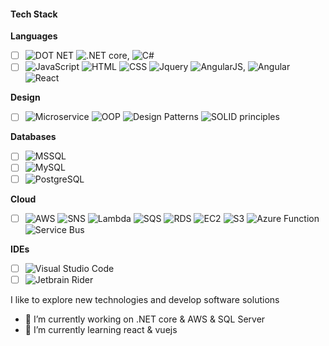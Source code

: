 #### **Tech Stack**

**Languages**

- [ ] ![DOT NET](https://img.shields.io/badge/-dot%20net%20framework-333333?style=flat&logo=.net) ![.NET core](https://img.shields.io/badge/-dot%20net%20core-333333?style=flat&logo=.net), ![C#](https://img.shields.io/badge/-csharp-333333?style=flat&logo=c#)
- [ ] ![JavaScript](https://img.shields.io/badge/-JavaScript-333333?style=flat&logo=javascript) ![HTML](https://img.shields.io/badge/-HTML-333333?style=flat&logo=HTML5)
  ![CSS](https://img.shields.io/badge/-CSS-333333?style=flat&logo=CSS3&logoColor=1572B6) ![Jquery](https://img.shields.io/badge/-Jquery-333333?style=flat&logo=Jquery&logoColor=1572B6) ![AngularJS](https://img.shields.io/badge/-AngularJS-333333?style=flat&logo=AngularJS), ![Angular](https://img.shields.io/badge/-Angular-333333?style=flat&logo=Angular) ![React](https://img.shields.io/badge/-React-333333?style=flat&logo=React)

**Design**
 - [ ] ![Microservice](https://img.shields.io/badge/-Microservice-333333?style=flat&logo=Microservice) ![OOP](https://img.shields.io/badge/-OOP-333333?style=flat&logo=OOP) ![Design Patterns](https://img.shields.io/badge/-Design%20Patterns-333333?style=flat&logo=design-pattern) ![SOLID principles](https://img.shields.io/badge/-SOLID-333333?style=flat&logo=SOLID)

**Databases**

- [ ] ![MSSQL](https://img.shields.io/badge/-MSSQL-333333?style=flat&logo=MSSQL)
- [ ] ![MySQL](https://img.shields.io/badge/-MySQL-333333?style=flat&logo=MySQL)
- [ ] ![PostgreSQL](https://img.shields.io/badge/-PostgreSQL-333333?style=flat&logo=PostgreSQL)

**Cloud**

- [ ] ![AWS](https://img.shields.io/badge/-AWS-333333?style=flat&logo=AWS) ![SNS](https://img.shields.io/badge/-SNS-333333?style=flat&logo=SNS) ![Lambda](https://img.shields.io/badge/-Lambda-333333?style=flat&logo=Lambda) ![SQS](https://img.shields.io/badge/-SQS-333333?style=flat&logo=SQS) ![RDS](https://img.shields.io/badge/-RDS-333333?style=flat&logo=RDS) ![EC2](https://img.shields.io/badge/-EC2-333333?style=flat&logo=EC2) ![S3](https://img.shields.io/badge/-S3-333333?style=flat&logo=S3) ![Azure Function](https://img.shields.io/badge/Azure%20Function-blue?style=flat&logo=dotnet) ![Service Bus](https://img.shields.io/badge/-Service%20Bus-green?style=flat&logo=dotnet)

**IDEs**

- [ ] ![Visual Studio Code](https://img.shields.io/badge/-Visual%20Studio%20Code-333333?style=flat&logo=visual-studio-code&logoColor=007ACC)
- [ ] ![Jetbrain Rider](https://img.shields.io/badge/-Jetbrain%20Rider-333333?style=flat&logo=jetbrain-rider)

I like to explore new technologies and develop software solutions

- 🔭 I’m currently working on .NET core & AWS & SQL Server
- 🌱 I’m currently learning react & vuejs
